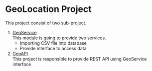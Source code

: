# GeoLocation Project

This project consist of two sub-project. 
1. [GeoService](https://github.com/mahmood8664/findhotel-geo/tree/master/geo-service)
   <br/>This module is going to provide two services.
   * Importing CSV file into database
   * Provide interface to access data
2. [GeoAPI](https://github.com/mahmood8664/findhotel-geo/tree/master/geo-api)
   <br/>This project is responsible to provide REST API using GeoService interface

